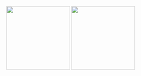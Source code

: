 <a href="https://github.com/Rokichi">
  <img align="left" height="170px" src="https://rokichi-readme-stats-dlo0pzugb-rokichis-projects.vercel.app/api?username=Rokichi&count_private=true&show_icons=true&theme=dracula" />
</a>
<a href="https://github.com/Rokichi">
 <img align="left" height="170px" src="https://rokichi-readme-stats-dlo0pzugb-rokichis-projects.vercel.app/api/top-langs/?username=Rokichi&layout=compact&show_icons=true&theme=dracula" />
</a>


<!--
**Rokichi/Rokichi** is a ✨ _special_ ✨ repository because its `README.md` (this file) appears on your GitHub profile.

Here are some ideas to get you started:

- 🔭 I’m currently working on ...
- 🌱 I’m currently learning ...
- 👯 I’m looking to collaborate on ...
- 🤔 I’m looking for help with ...
- 💬 Ask me about ...
- 📫 How to reach me: ...
- 😄 Pronouns: ...
- ⚡ Fun fact: ...
-->
